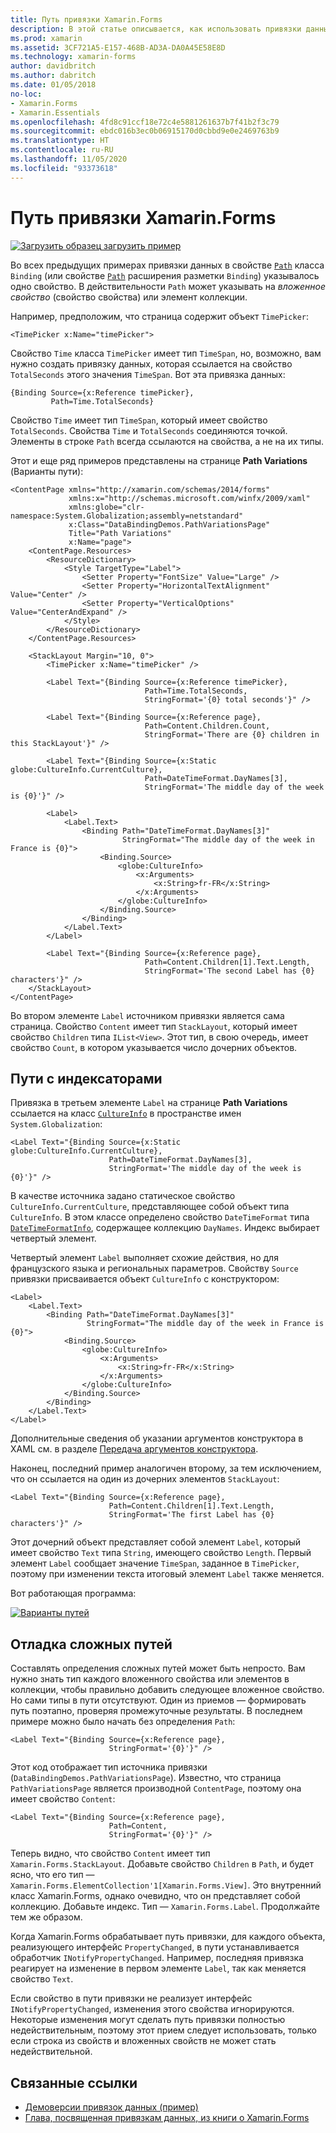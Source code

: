 ```yaml
---
title: Путь привязки Xamarin.Forms
description: В этой статье описывается, как использовать привязки данных Xamarin.Forms для доступа к вложенным свойствам и элементам коллекций с помощью свойства Path класса Binding.
ms.prod: xamarin
ms.assetid: 3CF721A5-E157-468B-AD3A-DA0A45E58E8D
ms.technology: xamarin-forms
author: davidbritch
ms.author: dabritch
ms.date: 01/05/2018
no-loc:
- Xamarin.Forms
- Xamarin.Essentials
ms.openlocfilehash: 4fd8c91ccf18e72c4e5881261637b7f41b2f3c79
ms.sourcegitcommit: ebdc016b3ec0b06915170d0cbbd9e0e2469763b9
ms.translationtype: HT
ms.contentlocale: ru-RU
ms.lasthandoff: 11/05/2020
ms.locfileid: "93373618"
---
```

# <a name="xamarinforms-binding-path"></a>Путь привязки Xamarin.Forms

[![Загрузить образец](~/media/shared/download.png) загрузить пример](/samples/xamarin/xamarin-forms-samples/databindingdemos)

Во всех предыдущих примерах привязки данных в свойстве [`Path`](xref:Xamarin.Forms.Binding.Path) класса `Binding` (или свойстве [`Path`](xref:Xamarin.Forms.Xaml.BindingExtension.Path) расширения разметки `Binding`) указывалось одно свойство. В действительности `Path` может указывать на *вложенное свойство* (свойство свойства) или элемент коллекции.

Например, предположим, что страница содержит объект `TimePicker`:

```xaml
<TimePicker x:Name="timePicker">
```

Свойство `Time` класса `TimePicker` имеет тип `TimeSpan`, но, возможно, вам нужно создать привязку данных, которая ссылается на свойство `TotalSeconds` этого значения `TimeSpan`. Вот эта привязка данных:

```xaml
{Binding Source={x:Reference timePicker},
         Path=Time.TotalSeconds}
```

Свойство `Time` имеет тип `TimeSpan`, который имеет свойство `TotalSeconds`. Свойства `Time` и `TotalSeconds` соединяются точкой. Элементы в строке `Path` всегда ссылаются на свойства, а не на их типы.

Этот и еще ряд примеров представлены на странице **Path Variations** (Варианты пути):

```xaml
<ContentPage xmlns="http://xamarin.com/schemas/2014/forms"
             xmlns:x="http://schemas.microsoft.com/winfx/2009/xaml"
             xmlns:globe="clr-namespace:System.Globalization;assembly=netstandard"
             x:Class="DataBindingDemos.PathVariationsPage"
             Title="Path Variations"
             x:Name="page">
    <ContentPage.Resources>
        <ResourceDictionary>
            <Style TargetType="Label">
                <Setter Property="FontSize" Value="Large" />
                <Setter Property="HorizontalTextAlignment" Value="Center" />
                <Setter Property="VerticalOptions" Value="CenterAndExpand" />
            </Style>
        </ResourceDictionary>
    </ContentPage.Resources>

    <StackLayout Margin="10, 0">
        <TimePicker x:Name="timePicker" />

        <Label Text="{Binding Source={x:Reference timePicker},
                              Path=Time.TotalSeconds,
                              StringFormat='{0} total seconds'}" />

        <Label Text="{Binding Source={x:Reference page},
                              Path=Content.Children.Count,
                              StringFormat='There are {0} children in this StackLayout'}" />

        <Label Text="{Binding Source={x:Static globe:CultureInfo.CurrentCulture},
                              Path=DateTimeFormat.DayNames[3],
                              StringFormat='The middle day of the week is {0}'}" />

        <Label>
            <Label.Text>
                <Binding Path="DateTimeFormat.DayNames[3]"
                         StringFormat="The middle day of the week in France is {0}">
                    <Binding.Source>
                        <globe:CultureInfo>
                            <x:Arguments>
                                <x:String>fr-FR</x:String>
                            </x:Arguments>
                        </globe:CultureInfo>
                    </Binding.Source>
                </Binding>
            </Label.Text>
        </Label>

        <Label Text="{Binding Source={x:Reference page},
                              Path=Content.Children[1].Text.Length,
                              StringFormat='The second Label has {0} characters'}" />
    </StackLayout>
</ContentPage>
```

Во втором элементе `Label` источником привязки является сама страница. Свойство `Content` имеет тип `StackLayout`, который имеет свойство `Children` типа `IList<View>`. Этот тип, в свою очередь, имеет свойство `Count`, в котором указывается число дочерних объектов.

## <a name="paths-with-indexers"></a>Пути с индексаторами

Привязка в третьем элементе `Label` на странице **Path Variations** ссылается на класс [`CultureInfo`](xref:System.Globalization.CultureInfo) в пространстве имен `System.Globalization`:

```xaml
<Label Text="{Binding Source={x:Static globe:CultureInfo.CurrentCulture},
                      Path=DateTimeFormat.DayNames[3],
                      StringFormat='The middle day of the week is {0}'}" />
```

В качестве источника задано статическое свойство `CultureInfo.CurrentCulture`, представляющее собой объект типа `CultureInfo`. В этом классе определено свойство `DateTimeFormat` типа [`DateTimeFormatInfo`](xref:System.Globalization.DateTimeFormatInfo), содержащее коллекцию `DayNames`. Индекс выбирает четвертый элемент.

Четвертый элемент `Label` выполняет схожие действия, но для французского языка и региональных параметров. Свойству `Source` привязки присваивается объект `CultureInfo` с конструктором:

```xaml
<Label>
    <Label.Text>
        <Binding Path="DateTimeFormat.DayNames[3]"
                 StringFormat="The middle day of the week in France is {0}">
            <Binding.Source>
                <globe:CultureInfo>
                    <x:Arguments>
                        <x:String>fr-FR</x:String>
                    </x:Arguments>
                </globe:CultureInfo>
            </Binding.Source>
        </Binding>
    </Label.Text>
</Label>
```

Дополнительные сведения об указании аргументов конструктора в XAML см. в разделе [Передача аргументов конструктора](~/xamarin-forms/xaml/passing-arguments.md#passing-constructor-arguments).

Наконец, последний пример аналогичен второму, за тем исключением, что он ссылается на один из дочерних элементов `StackLayout`:

```xaml
<Label Text="{Binding Source={x:Reference page},
                      Path=Content.Children[1].Text.Length,
                      StringFormat='The first Label has {0} characters'}" />
```

Этот дочерний объект представляет собой элемент `Label`, который имеет свойство `Text` типа `String`, имеющего свойство `Length`. Первый элемент `Label` сообщает значение `TimeSpan`, заданное в `TimePicker`, поэтому при изменении текста итоговый элемент `Label` также меняется.

Вот работающая программа:

[![Варианты путей](binding-path-images/pathvariations-small.png "Варианты путей")](binding-path-images/pathvariations-large.png#lightbox "Варианты путей")

## <a name="debugging-complex-paths"></a>Отладка сложных путей

Составлять определения сложных путей может быть непросто. Вам нужно знать тип каждого вложенного свойства или элементов в коллекции, чтобы правильно добавить следующее вложенное свойство. Но сами типы в пути отсутствуют. Один из приемов — формировать путь поэтапно, проверяя промежуточные результаты. В последнем примере можно было начать без определения `Path`:

```xaml
<Label Text="{Binding Source={x:Reference page},
                      StringFormat='{0}'}" />
```

Этот код отображает тип источника привязки (`DataBindingDemos.PathVariationsPage`). Известно, что страница `PathVariationsPage` является производной `ContentPage`, поэтому она имеет свойство `Content`:

```xaml
<Label Text="{Binding Source={x:Reference page},
                      Path=Content,
                      StringFormat='{0}'}" />
```

Теперь видно, что свойство `Content` имеет тип `Xamarin.Forms.StackLayout`. Добавьте свойство `Children` в `Path`, и будет ясно, что его тип — `Xamarin.Forms.ElementCollection'1[Xamarin.Forms.View]`. Это внутренний класс Xamarin.Forms, однако очевидно, что он представляет собой коллекцию. Добавьте индекс. Тип — `Xamarin.Forms.Label`. Продолжайте тем же образом.

Когда Xamarin.Forms обрабатывает путь привязки, для каждого объекта, реализующего интерфейс `PropertyChanged`, в пути устанавливается обработчик `INotifyPropertyChanged`. Например, последняя привязка реагирует на изменение в первом элементе `Label`, так как меняется свойство `Text`.

Если свойство в пути привязки не реализует интерфейс `INotifyPropertyChanged`, изменения этого свойства игнорируются. Некоторые изменения могут сделать путь привязки полностью недействительным, поэтому этот прием следует использовать, только если строка из свойств и вложенных свойств не может стать недействительной.

## <a name="related-links"></a>Связанные ссылки

- [Демоверсии привязок данных (пример)](/samples/xamarin/xamarin-forms-samples/databindingdemos)
- [Глава, посвященная привязкам данных, из книги о Xamarin.Forms](~/xamarin-forms/creating-mobile-apps-xamarin-forms/summaries/chapter16.md)